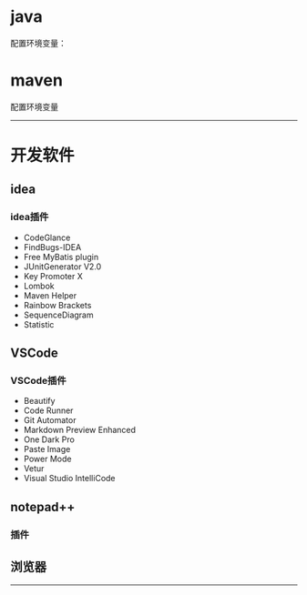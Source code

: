 
# java

配置环境变量：


# maven

配置环境变量

---


# 开发软件

## idea

### idea插件

- CodeGlance
- FindBugs-IDEA
- Free MyBatis plugin
- JUnitGenerator V2.0
- Key Promoter X
- Lombok
- Maven Helper
- Rainbow Brackets
- SequenceDiagram
- Statistic

## VSCode

### VSCode插件

- Beautify
- Code Runner
- Git Automator
- Markdown Preview Enhanced
- One Dark Pro
- Paste Image
- Power Mode
- Vetur
- Visual Studio IntelliCode

## notepad++

### 插件


## 浏览器



---